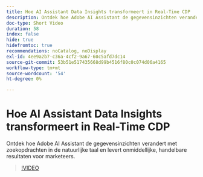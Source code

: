 ```yaml
---
title: Hoe AI Assistant Data Insights transformeert in Real-Time CDP
description: Ontdek hoe Adobe AI Assistant de gegevensinzichten verandert met zoekopdrachten in de natuurlijke taal en levert onmiddellijke, handelbare resultaten voor marketeers.
doc-type: Short Video
duration: 58
index: false
hide: true
hidefromtoc: true
recommendations: noCatalog, noDisplay
exl-id: 4ee9a2b7-c36a-4cf2-9a67-60c5afd7dc14
source-git-commit: 53b51e517435668d99b4516f80c0c074d06a4165
workflow-type: tm+mt
source-wordcount: '54'
ht-degree: 0%

---
```


# Hoe AI Assistant Data Insights transformeert in Real-Time CDP

Ontdek hoe Adobe AI Assistant de gegevensinzichten verandert met zoekopdrachten in de natuurlijke taal en levert onmiddellijke, handelbare resultaten voor marketeers.

<!-- 62_S653_3442539_57_how-ai-assistant-transforms-data-insights-in-realtime-cdp -->
>[!VIDEO](https://video.tv.adobe.com/v/3458199/?learn=on&enablevpops=true)
